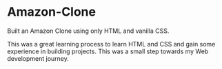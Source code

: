 # Amazon-Clone
Built an Amazon Clone using only HTML and vanilla CSS.

This was a great learning process to learn HTML and CSS and gain some experience in building projects. This was a small step towards my Web development journey.


